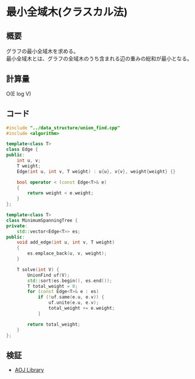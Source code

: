 # 最小全域木(クラスカル法)
## 概要
グラフの最小全域木を求める。  
最小全域木とは、グラフの全域木のうち含まれる辺の重みの総和が最小となる。

## 計算量
O(E log V)

## コード
```cpp
#include "../data_structure/union_find.cpp"
#include <algorithm>

template<class T>
class Edge {
public:
    int u, v;
    T weight;
    Edge(int u, int v, T weight) : u{u}, v{v}, weight{weight} {}

    bool operator < (const Edge<T>& e)
    {
        return weight < e.weight;
    }
};

template<class T>
class MinimumSpanningTree {
private:
    std::vector<Edge<T>> es;
public:
    void add_edge(int u, int v, T weight)
    {
        es.emplace_back(u, v, weight);
    }

    T solve(int V) {
        UnionFind uf(V);
        std::sort(es.begin(), es.end());
        T total_weight = 0;
        for (const Edge<T>& e : es)
            if (!uf.same(e.u, e.v)) {
                uf.unite(e.u, e.v);
                total_weight += e.weight;
            }

        return total_weight;
    }
};
```

## 検証
- [AOJ Library](https://onlinejudge.u-aizu.ac.jp/courses/library/5/GRL/2/GRL_2_A)
